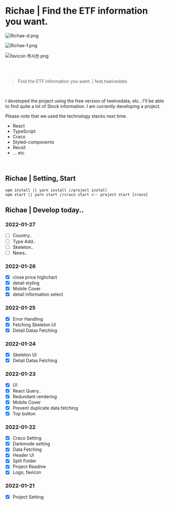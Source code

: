 # Richae | Find the ETF information you want.

![Richae-d.png](https://s3.us-west-2.amazonaws.com/secure.notion-static.com/9b5e2c30-7cfb-40f1-b74d-b9f7e3d73a75/Richae-d.png?X-Amz-Algorithm=AWS4-HMAC-SHA256&X-Amz-Content-Sha256=UNSIGNED-PAYLOAD&X-Amz-Credential=AKIAT73L2G45EIPT3X45%2F20230121%2Fus-west-2%2Fs3%2Faws4_request&X-Amz-Date=20230121T213510Z&X-Amz-Expires=86400&X-Amz-Signature=904f6c777a86fa96db6882a28737aca831d2aa1048ff5c4fa6f4812b964ec457&X-Amz-SignedHeaders=host&response-content-disposition=filename%3D%22Richae-d.png%22&x-id=GetObject)

![Richae-f.png](https://s3.us-west-2.amazonaws.com/secure.notion-static.com/1e78cf30-8205-4b83-88da-df7a15db38cd/Richae-f.png?X-Amz-Algorithm=AWS4-HMAC-SHA256&X-Amz-Content-Sha256=UNSIGNED-PAYLOAD&X-Amz-Credential=AKIAT73L2G45EIPT3X45%2F20230121%2Fus-west-2%2Fs3%2Faws4_request&X-Amz-Date=20230121T213546Z&X-Amz-Expires=86400&X-Amz-Signature=1460ebca118a626b91809db97e8b0dc69a68a63699db3ec3689435976ec5bffa&X-Amz-SignedHeaders=host&response-content-disposition=filename%3D%22Richae-f.png%22&x-id=GetObject)

![favicon 복사본.png](https://s3.us-west-2.amazonaws.com/secure.notion-static.com/4c14cd13-3073-4b1b-9010-a6f630e59a73/favicon_%E1%84%87%E1%85%A9%E1%86%A8%E1%84%89%E1%85%A1%E1%84%87%E1%85%A9%E1%86%AB.png?X-Amz-Algorithm=AWS4-HMAC-SHA256&X-Amz-Content-Sha256=UNSIGNED-PAYLOAD&X-Amz-Credential=AKIAT73L2G45EIPT3X45%2F20230121%2Fus-west-2%2Fs3%2Faws4_request&X-Amz-Date=20230121T212857Z&X-Amz-Expires=86400&X-Amz-Signature=199ad39f221223f1b45e81ddef65b7b2dde2f2057d1b976532b4e077097c1cc4&X-Amz-SignedHeaders=host&response-content-disposition=filename%3D%22favicon%2520%25E1%2584%2587%25E1%2585%25A9%25E1%2586%25A8%25E1%2584%2589%25E1%2585%25A1%25E1%2584%2587%25E1%2585%25A9%25E1%2586%25AB.png%22&x-id=GetObject)

<br>
<br>

> Find the ETF information you want. | feat.twelvedata

<br>

I developed the project using the free version of twelvedata, etc..
I'll be able to find quite a lot of Stock information.
I am currently developing a project.

Please note that we used the technology stacks next time.

- React
- TypeScript
- Craco
- Styled-components
- Recoil
- ... etc

<br>

## Richae | Setting, Start

```
npm install || yarn install //project install
npm start || yarn start //craco start <-- project start [craco]
```

## Richae | Develop today..

### 2022-01-27

- [ ] Country..
- [ ] Type Add..
- [ ] Skeleton..
- [ ] News..

### 2022-01-26

- [x] close price highchart
- [x] detail styling
- [x] Mobile Cover
- [x] detail information select

### 2022-01-25

- [x] Error Handling
- [x] Fetching Skeleton UI
- [x] Detail Datas Fetching

### 2022-01-24

- [x] Skeleton UI
- [x] Detail Datas Fetching

### 2022-01-23

- [x] UI
- [x] React Query..
- [x] Redundant rendering
- [x] Mobile Cover
- [x] Prevent duplicate data fetching
- [x] Top button

### 2022-01-22

- [x] Craco Setting
- [x] Darkmode setting
- [x] Data Fetching
- [x] Header UI
- [x] Split Folder
- [x] Project Readme
- [x] Logo, favicon

### 2022-01-21

- [x] Project Setting
